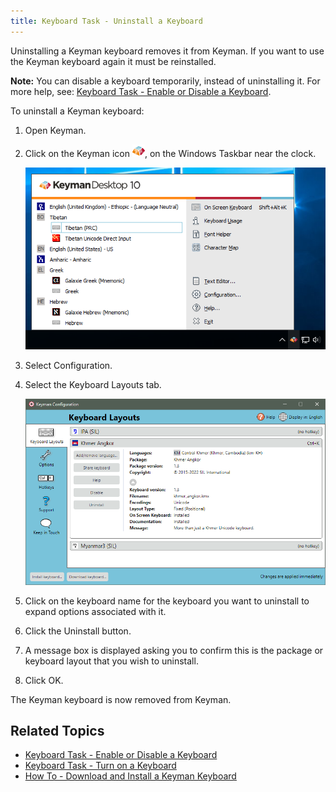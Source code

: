 ```yaml
---
title: Keyboard Task - Uninstall a Keyboard
---
```


Uninstalling a Keyman keyboard removes it from Keyman. If you want to
use the Keyman keyboard again it must be reinstalled.

**Note:** You can disable a keyboard temporarily, instead of uninstalling it. For
more help, see: [Keyboard Task - Enable or Disable a Keyboard](enable-or-disable-keyboard).

To uninstall a Keyman keyboard:

1.  Open Keyman.

2.  Click on the Keyman icon ![](../desktop_images/icon-keyman.png), on the
    Windows Taskbar near the clock.

    ![](../desktop_images/menu.png)

3.  Select Configuration.

4.  Select the Keyboard Layouts tab.

    ![](../desktop_images/tab-layout.png)

5.  Click on the keyboard name for the keyboard you want to uninstall to
    expand options associated with it.

6.  Click the Uninstall button.

7.  A message box is displayed asking you to confirm this is the package
    or keyboard layout that you wish to uninstall.

8.  Click OK.

The Keyman keyboard is now removed from Keyman.

## Related Topics

-   [Keyboard Task - Enable or Disable a Keyboard](enable-or-disable-keyboard)
-   [Keyboard Task - Turn on a Keyboard](select-keyboard)
-   [How To - Download and Install a Keyman Keyboard](../start/download-and-install-keyboard)
